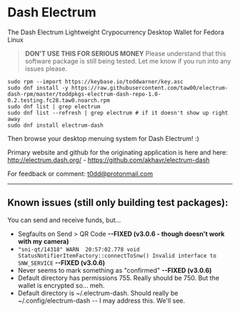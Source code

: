 # Dash Electrum
The Dash Electrum Lightweight Crypocurrency Desktop Wallet for Fedora Linux

> **DON'T USE THIS FOR SERIOUS MONEY**
> Please understand that this software package is still being tested. Let me know if you
run into any issues please.

```
sudo rpm --import https://keybase.io/toddwarner/key.asc
sudo dnf install -y https://raw.githubusercontent.com/taw00/electrum-dash-rpm/master/toddpkgs-electrum-dash-repo-1.0-0.2.testing.fc28.taw0.noarch.rpm
sudo dnf list | grep electrum
sudo dnf list --refresh | grep electrum # if it doesn't show up right away
sudo dnf install electrum-dash
```

Then browse your desktop menuing system for Dash Electrum! :)

Primary website and github for the originating application is here and here: <http://electrum.dash.org/> - <https://github.com/akhavr/electrum-dash>

For feedback or comment: <t0dd@protonmail.com>

---

## Known issues (still only building test packages):

You can send and receive funds, but...

* Segfaults on Send > QR Code **--FIXED (v3.0.6 - though doesn't work with my camera)**
* ```"sni-qt/14318" WARN  20:57:02.778 void StatusNotifierItemFactory::connectToSnw() Invalid interface to SNW_SERVICE``` **--FIXED (v3.0.6)**
* Never seems to mark something as "confirmed" **--FIXED (v3.0.6)**
* Default directory has permissions 755. Really should be 750. But the wallet is encrypted so... meh.
* Default directory is ~/.electrum-dash. Should really be ~/.config/electrum-dash -- I may address this. We'll see.


